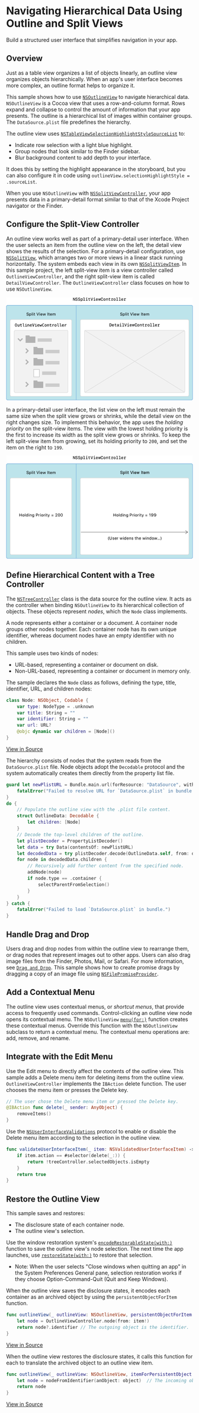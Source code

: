 # Navigating Hierarchical Data Using Outline and Split Views

Build a structured user interface that simplifies navigation in your app.

## Overview

Just as a table view organizes a list of objects linearly, an outline view organizes objects hierarchically. When an app's user interface becomes more complex, an outline format helps to organize it.

This sample shows how to use [`NSOutlineView`](https://developer.apple.com/documentation/appkit/nsoutlineview) to navigate hierarchical data. `NSOutlineView` is a Cocoa view that uses a row-and-column format. Rows expand and collapse to control the amount of information that your app presents.  The outline is a hierarchical list of images within container groups. The `DataSource.plist` file predefines the hierarchy.

The outline view uses [`NSTableViewSelectionHighlightStyleSourceList`](https://developer.apple.com/documentation/appkit/nstableviewselectionhighlightstyle/nstableviewselectionhighlightstylesourcelist) to:
* Indicate row selection with a light blue highlight.
* Group nodes that look similar to the Finder sidebar.
* Blur background content to add depth to your interface.

It does this by setting the highlight appearance in the storyboard, but you can also configure it in code using `outlineView.selectionHighlightStyle = .sourceList`.

When you use `NSOutlineView` with [`NSSplitViewController`](https://developer.apple.com/documentation/appkit/nssplitviewcontroller), your app presents data in a primary-detail format similar to that of the Xcode Project navigator or the Finder.

## Configure the Split-View Controller

An outline view works well as part of a primary-detail user interface. When the user selects an item from the outline view on the left, the detail view shows the results of the selection. For a primary-detail configuration, use [`NSSplitView`](https://developer.apple.com/documentation/appkit/nssplitview), which arranges two or more views in a linear stack running horizontally. The system embeds each view in its own [`NSSplitViewItem`](https://developer.apple.com/documentation/appkit/nssplitviewitem). In this sample project, the left split-view item is a view controller called `OutlineViewController`, and the right split-view item is called `DetailViewController`. The `OutlineViewController` class focuses on how to use `NSOutlineView`.

![A diagram depicting the two split-view items on each side of the sample's user interface for NSSplitViewController. The OutlineViewController on the left shows a hierarchal outline representation, and the DetailViewController on the right shows a blank box.](Documentation/Diagram.png)

In a primary-detail user interface, the list view on the left must remain the same size when the split view grows or shrinks, while the detail view on the right changes size. To implement this behavior, the app uses the *holding priority* on the split-view items. The view with the lowest holding priority is the first to increase its width as the split view grows or shrinks. To keep the left split-view item from growing, set its holding priority to `200`, and set the item on the right to `199`.

![A diagram depicting the two split view items on each side of the sample's user interface for NSSplitViewController. The split-view item on the right has a lower holding priority than the one on the left.](Documentation/Diagram2.png)

## Define Hierarchical Content with a Tree Controller

The [`NSTreeController`](https://developer.apple.com/documentation/appkit/nstreecontroller) class is the data source for the outline view. It acts as the controller when binding `NSOutlineView` to its hierarchical collection of objects. These objects represent *nodes*, which the `Node` class implements.

A node represents either a container or a document. A container node groups other nodes together. Each container node has its own unique identifier, whereas document nodes have an empty identifier with no children.

This sample uses two kinds of nodes:
* URL-based, representing a container or document on disk.
* Non-URL-based, representing a container or document in memory only.

The sample declares the `Node` class as follows, defining the type, title, identifier, URL, and children nodes:

``` swift
class Node: NSObject, Codable {
    var type: NodeType = .unknown
    var title: String = ""
    var identifier: String = ""
    var url: URL?
    @objc dynamic var children = [Node]()
}
```
[View in Source](x-source-tag://NodeClass)

The hierarchy consists of nodes that the system reads from the `DataSource.plist` file. Node objects adopt the `Decodable` protocol and the system automatically creates them directly from the property list file.

``` swift
guard let newPlistURL = Bundle.main.url(forResource: "DataSource", withExtension: "plist") else {
    fatalError("Failed to resolve URL for `DataSource.plist` in bundle.")
}
do {
    // Populate the outline view with the .plist file content.
    struct OutlineData: Decodable {
        let children: [Node]
    }
    // Decode the top-level children of the outline.
    let plistDecoder = PropertyListDecoder()
    let data = try Data(contentsOf: newPlistURL)
    let decodedData = try plistDecoder.decode(OutlineData.self, from: data)
    for node in decodedData.children {
        // Recursively add further content from the specified node.
        addNode(node)
        if node.type == .container {
            selectParentFromSelection()
        }
    }
} catch {
    fatalError("Failed to load `DataSource.plist` in bundle.")
}
```

## Handle Drag and Drop

Users drag and drop nodes from within the outline view to rearrange them, or drag nodes that represent images out to other apps. Users can also drag image files from the Finder, Photos, Mail, or Safari. For more information, see [`Drag and Drop`](https://developer.apple.com/documentation/appkit/drag_and_drop). This sample shows how to create promise drags by dragging a copy of an image file using [`NSFilePromiseProvider`](https://developer.apple.com/documentation/appkit/nsfilepromiseprovider).

## Add a Contextual Menu

The outline view uses contextual menus, or *shortcut menus*, that provide access to frequently used commands. Control-clicking an outline view node opens its contextual menu. The `NSOutlineView` [`menu(for:)`](https://developer.apple.com/documentation/appkit/nsview/1483231-menu) function creates these contextual menus. Override this function with the `NSOutlineView` subclass to return a contextual menu. The contextual menu operations are: add, remove, and rename.

## Integrate with the Edit Menu

Use the Edit menu to directly affect the contents of the outline view. This sample adds a Delete menu item for deleting items from the outline view. `OutlineViewController` implements the `IBAction` delete function. The user chooses the menu item or presses the Delete key.

``` swift
// The user chose the Delete menu item or pressed the Delete key.
@IBAction func delete(_ sender: AnyObject) {
    removeItems()
}
```

Use the [`NSUserInterfaceValidations`](https://developer.apple.com/documentation/appkit/nsuserinterfacevalidations) protocol to enable or disable the Delete menu item according to the selection in the outline view.

``` swift
func validateUserInterfaceItem(_ item: NSValidatedUserInterfaceItem) -> Bool {
    if item.action == #selector(delete(_:)) {
        return !treeController.selectedObjects.isEmpty
    }
    return true
}
```

## Restore the Outline View

This sample saves and restores:
* The disclosure state of each container node.
* The outline view's selection.

Use the window restoration system's [`encodeRestorableState(with:)`](https://developer.apple.com/documentation/appkit/nsresponder/1526236-encoderestorablestate) function to save the outline view's node selection. The next time the app launches, use [`restoreState(with:)`](https://developer.apple.com/documentation/appkit/nsresponder/1526253-restorestate) to restore that selection.

- Note: When the user selects "Close windows when quitting an app" in the System Preferences General pane, selection restoration works if they choose Option-Command-Quit (Quit and Keep Windows).

When the outline view saves the disclosure states, it encodes each container as an archived object by using the `persistentObjectForItem` function.

``` swift
func outlineView(_ outlineView: NSOutlineView, persistentObjectForItem item: Any?) -> Any? {
    let node = OutlineViewController.node(from: item!)
    return node?.identifier // The outgoing object is the identifier.
}
```
[View in Source](x-source-tag://EncodeExpansion)

When the outline view restores the disclosure states, it calls this function for each to translate the archived object to an outline view item.

``` swift
func outlineView(_ outlineView: NSOutlineView, itemForPersistentObject object: Any) -> Any? {
    let node = nodeFromIdentifier(anObject: object)  // The incoming object is the identifier.
    return node
}
```
[View in Source](x-source-tag://RestoreExpansion)

